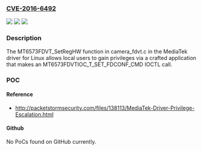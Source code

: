 ### [CVE-2016-6492](https://cve.mitre.org/cgi-bin/cvename.cgi?name=CVE-2016-6492)
![](https://img.shields.io/static/v1?label=Product&message=n%2Fa&color=blue)
![](https://img.shields.io/static/v1?label=Version&message=n%2Fa&color=blue)
![](https://img.shields.io/static/v1?label=Vulnerability&message=n%2Fa&color=brighgreen)

### Description

The MT6573FDVT_SetRegHW function in camera_fdvt.c in the MediaTek driver for Linux allows local users to gain privileges via a crafted application that makes an MT6573FDVTIOC_T_SET_FDCONF_CMD IOCTL call.

### POC

#### Reference
- http://packetstormsecurity.com/files/138113/MediaTek-Driver-Privilege-Escalation.html

#### Github
No PoCs found on GitHub currently.

